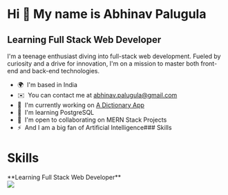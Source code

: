 Hi 👋 My name is Abhinav Palugula
=================================

Learning Full Stack Web Developer
---------------------------------

I'm a teenage enthusiast diving into full-stack web development. Fueled by curiosity and a drive for innovation, I'm on a mission to master both front-end and back-end technologies.

*   🌍  I'm based in India
*   ✉️  You can contact me at [abhinav.palugula@gmail.com](mailto:abhinav.palugula@gmail.com)
*   🚀  I'm currently working on [A Dictionary App](http://dictionary-plxd.onrender.com)
*   🧠  I'm learning PostgreSQL
*   🤝  I'm open to collaborating on MERN Stack Projects
*   ⚡  And I am a big fan of Artificial Intelligence### Skills 
<h1>Skills</h1>
**Learning Full Stack Web Developer**
<div>
  <img src="https://skillicons.dev/icons?i=html,css,js,bootstrap,jquery,react" />
</div>
